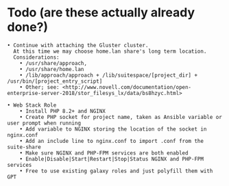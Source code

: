 #  Todo (are these actually already done?)

    • Continue with attaching the Gluster cluster. 
      At this time we may choose home.lan share's long term location. 
      Considerations:
        • /usr/share/approach, 
        • /usr/share/home.lan
        • /lib/approach/approach + /lib/suitespace/[project_dir] + /usr/bin/[project_entry_script]
        • Other; see: <http://www.novell.com/documentation/open-enterprise-server-2018/stor_filesys_lx/data/bs8hzyc.html>

    • Web Stack Role
        • Install PHP 8.2+ and NGINX
        • Create PHP socket for project name, taken as Ansible variable or user prompt when running
        • Add variable to NGINX storing the location of the socket in nginx.conf
        • Add an include line to nginx.conf to import .conf from the suite-share
        • Make sure NGINX and PHP-FPM services are both enabled 
        • Enable|Disable|Start|Restart|Stop|Status NGINX and PHP-FPM services 
        • Free to use existing galaxy roles and just polyfill them with GPT
